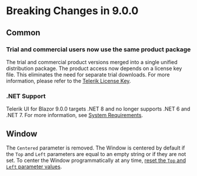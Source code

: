 
# Breaking Changes in 9.0.0

## Common

### Trial and commercial users now use the same product package
The trial and commercial product versions merged into a single unified distribution package. The product access now depends on a license key file. This eliminates the need for separate trial downloads. For more information, please refer to the [Telerik License Key](slug:installation-license-key).

### .NET Support

Telerik UI for Blazor 9.0.0 targets .NET 8 and no longer supports .NET 6 and .NET 7. For more information, see [System Requirements](slug:system-requirements).

## Window

The `Centered` parameter is removed. The Window is centered by default if the `Top` and `Left` parameters are equal to an empty string or if they are not set. To center the Window programmatically at any time, [reset the `Top` and `Left` parameter values](slug:components/window/position#top-and-left).
